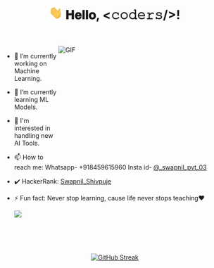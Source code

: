 <h1 align="center">
  <img src="Hi.gif" width="30px">
  𝐇𝐞𝐥𝐥𝐨, &lt;𝚌𝚘𝚍𝚎𝚛𝚜/&gt;!
</h1>

<br/>
<br/>
<img align="right" height="250" width="380" alt="GIF" src="https://camo.githubusercontent.com/86a3b6db470f1a0429f7355c08d1edabf3d2c804/68747470733a2f2f6d69726f2e6d656469756d2e636f6d2f6d61782f313336302f312a495247486d69477361313673746564517649615a66772e676966"/>

- 🔭 I’m currently working on Machine Learning.
- 🌱 I’m currently learning ML Models.
- 💬 I'm interested in handling new AI Tools.
- 📫 How to reach me: Whatsapp- +918459615960 Insta id- [@_swapnil_pvt_03](https://www.instagram.com/_swapnil_pvt_03/)
- ✔️ HackerRank: [Swapnil_Shivpuje](https://www.hackerrank.com/swapnilshivpuje)                   
- ⚡ Fun fact: Never stop learning, cause life never stops teaching❤

    ![](https://komarev.com/ghpvc/?username=iamswapnil22&color=brightgreen)

<br/>
<div align="center">

<br/>
<br/>

[![GitHub Streak](https://streak-stats.demolab.com/?user=iamswapnil22&theme=highcontrast)](https://git.io/streak-stats)

</div>



